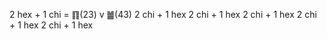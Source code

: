 2 hex + 1 chi = ䷖(23) v ䷪(43)
2 chi + 1 hex
2 chi + 1 hex
2 chi + 1 hex
2 chi + 1 hex
2 chi + 1 hex
